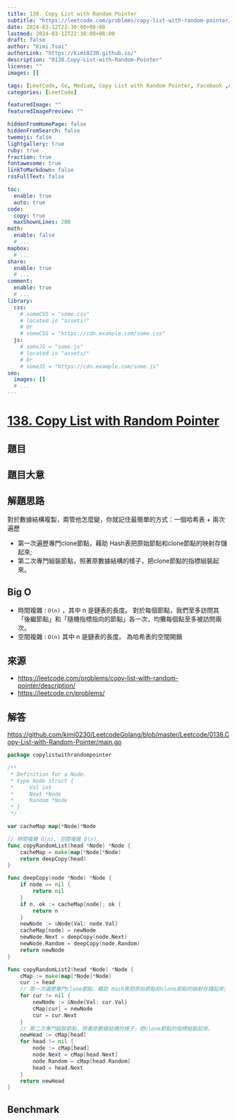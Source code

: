 ```yaml
---
title: 138. Copy List with Random Pointer
subtitle: "https://leetcode.com/problems/copy-list-with-random-pointer/description/"
date: 2024-03-12T22:30:00+08:00
lastmod: 2024-03-12T22:30:00+08:00
draft: false
author: "Kimi.Tsai"
authorLink: "https://kimi0230.github.io/"
description: "0138.Copy-List-with-Random-Pointer"
license: ""
images: []

tags: [LeetCode, Go, Medium, Copy List with Random Pointer, Facebook ,Amazon ,Microsoft ,Bloomberg ,Google]
categories: [LeetCode]

featuredImage: ""
featuredImagePreview: ""

hiddenFromHomePage: false
hiddenFromSearch: false
twemoji: false
lightgallery: true
ruby: true
fraction: true
fontawesome: true
linkToMarkdown: false
rssFullText: false

toc:
  enable: true
  auto: true
code:
  copy: true
  maxShownLines: 200
math:
  enable: false
  # ...
mapbox:
  # ...
share:
  enable: true
  # ...
comment:
  enable: true
  # ...
library:
  css:
    # someCSS = "some.css"
    # located in "assets/"
    # Or
    # someCSS = "https://cdn.example.com/some.css"
  js:
    # someJS = "some.js"
    # located in "assets/"
    # Or
    # someJS = "https://cdn.example.com/some.js"
seo:
  images: []
  # ...
---
```

# [138. Copy List with Random Pointer](https://leetcode.com/problems/copy-list-with-random-pointer/description/)

## 題目

## 題目大意


## 解題思路
對於數據結構複製，甭管他怎麼變，你就記住最簡單的方式：一個哈希表 + 兩次遍歷
* 第一次遍歷專門clone節點，藉助 Hash表把原始節點和clone節點的映射存儲起來;
* 第二次專門組裝節點，照著原數據結構的樣子，把clone節點的指標組裝起來。
  
## Big O

* 時間複雜 : `O(n)` ，其中 n 是鏈表的長度。 對於每個節點，我們至多訪問其「後繼節點」和「隨機指標指向的節點」各一次，均攤每個點至多被訪問兩次。
* 空間複雜 : `O(n)` 其中 n 是鏈表的長度。 為哈希表的空間開銷

## 來源
* https://leetcode.com/problems/copy-list-with-random-pointer/description/
* https://leetcode.cn/problems/

## 解答
https://github.com/kimi0230/LeetcodeGolang/blob/master/Leetcode/0138.Copy-List-with-Random-Pointer/main.go

```go
package copylistwithrandompointer

/**
 * Definition for a Node.
 * type Node struct {
 *     Val int
 *     Next *Node
 *     Random *Node
 * }
 */

var cacheMap map[*Node]*Node

// 時間複雜 O(n), 空間複雜 O(n)
func copyRandomList(head *Node) *Node {
	cacheMap = make(map[*Node]*Node)
	return deepCopy(head)
}

func deepCopy(node *Node) *Node {
	if node == nil {
		return nil
	}
	if n, ok := cacheMap[node]; ok {
		return n
	}
	newNode := &Node{Val: node.Val}
	cacheMap[node] = newNode
	newNode.Next = deepCopy(node.Next)
	newNode.Random = deepCopy(node.Random)
	return newNode
}

func copyRandomList2(head *Node) *Node {
	cMap := make(map[*Node]*Node)
	cur := head
	// 第一次遍歷專門clone節點，藉助 Hash表把原始節點和clone節點的映射存儲起來;
	for cur != nil {
		newNode := &Node{Val: cur.Val}
		cMap[cur] = newNode
		cur = cur.Next
	}
	// 第二次專門組裝節點，照著原數據結構的樣子，把clone節點的指標組裝起來。
	newHead := cMap[head]
	for head != nil {
		node := cMap[head]
		node.Next = cMap[head.Next]
		node.Random = cMap[head.Random]
		head = head.Next
	}
	return newHead
}

```

##  Benchmark

```sh

```